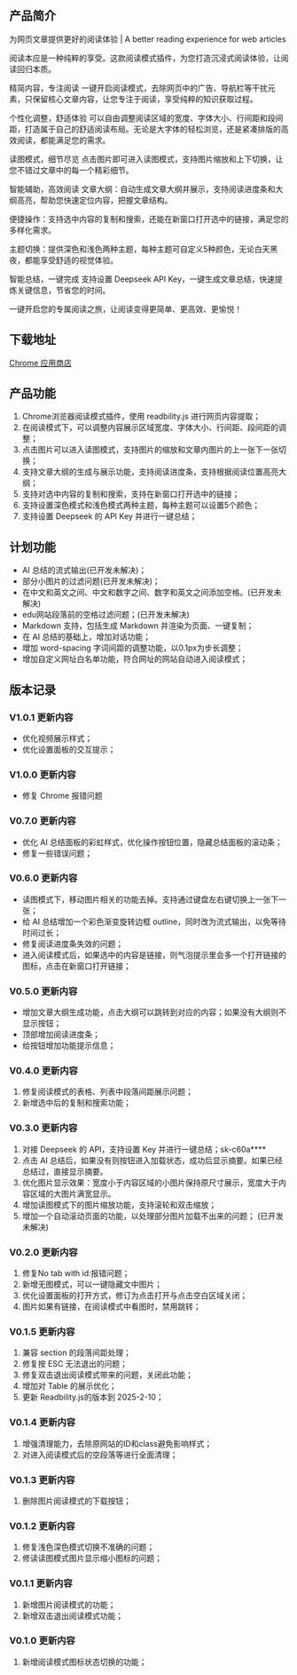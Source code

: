 ## 产品简介
为网页文章提供更好的阅读体验 | A better reading experience for web articles

阅读本应是一种纯粹的享受。这款阅读模式插件，为您打造沉浸式阅读体验，让阅读回归本质。

精简内容，专注阅读
一键开启阅读模式，去除网页中的广告、导航栏等干扰元素，只保留核心文章内容，让您专注于阅读，享受纯粹的知识获取过程。

个性化调整，舒适体验
可以自由调整阅读区域的宽度、字体大小、行间距和段间距，打造属于自己的舒适阅读布局。无论是大字体的轻松浏览，还是紧凑排版的高效阅读，都能满足您的需求。

读图模式，细节尽览
点击图片即可进入读图模式，支持图片缩放和上下切换，让您不错过文章中的每一个精彩细节。

智能辅助，高效阅读
文章大纲：自动生成文章大纲并展示，支持阅读进度条和大纲高亮，帮助您快速定位内容，把握文章结构。

便捷操作：支持选中内容的复制和搜索，还能在新窗口打开选中的链接，满足您的多样化需求。

主题切换：提供深色和浅色两种主题，每种主题可自定义5种颜色，无论白天黑夜，都能享受舒适的视觉体验。

智能总结，一键完成
支持设置 Deepseek API Key，一键生成文章总结，快速提炼关键信息，节省您的时间。

一键开启您的专属阅读之旅，让阅读变得更简单、更高效、更愉悦！


## 下载地址
[Chrome 应用商店](https://chromewebstore.google.com/detail/%E9%98%85%E8%AF%BB%E6%A8%A1%E5%BC%8F-reader-mode/enodnjkfngkfeajodjbopieheponbfjn?authuser=0&hl=zh-CN)


## 产品功能
1. Chrome浏览器阅读模式插件，使用 readbility.js 进行网页内容提取；
2. 在阅读模式下，可以调整内容展示区域宽度、字体大小、行间距、段间距的调整；
3. 点击图片可以进入读图模式，支持图片的缩放和文章内图片的上一张下一张切换；
4. 支持文章大纲的生成与展示功能，支持阅读进度条，支持根据阅读位置高亮大纲；
5. 支持对选中内容的复制和搜索，支持在新窗口打开选中的链接；
6. 支持设置深色模式和浅色模式两种主题，每种主题可以设置5个颜色；
7. 支持设置 Deepseek 的 API Key 并进行一键总结；


## 计划功能
* AI 总结的流式输出(已开发未解决)；
* 部分小图片的过滤问题(已开发未解决)；
* 在中文和英文之间、中文和数字之间、数字和英文之间添加空格。(已开发未解决)
* edu网站段落前的空格过滤问题；(已开发未解决)
* Markdown 支持，包括生成 Markdown 并渲染为页面、一键复制；
* 在 AI 总结的基础上，增加对话功能；
* 增加 word-spacing 字词间距的调整功能，以0.1px为步长调整；
* 增加自定义网址白名单功能，符合网址的网站自动进入阅读模式；



## 版本记录

### V1.0.1 更新内容
* 优化视频展示样式；
* 优化设置面板的交互提示；


### V1.0.0 更新内容
* 修复 Chrome 报错问题


### V0.7.0 更新内容
* 优化 AI 总结面板的彩虹样式，优化操作按钮位置，隐藏总结面板的滚动条；
* 修复一些错误问题；


### V0.6.0 更新内容
* 读图模式下，移动图片相关的功能去掉。支持通过键盘左右键切换上一张下一张；
* 给 AI 总结增加一个彩色渐变旋转边框 outline，同时改为流式输出，以免等待时间过长；
* 修复阅读进度条失效的问题；
* 进入阅读模式后，如果选中的内容是链接，则气泡提示里会多一个打开链接的图标，点击在新窗口打开链接；


### V0.5.0 更新内容
* 增加文章大纲生成功能，点击大纲可以跳转到对应的内容；如果没有大纲则不显示按钮；
* 顶部增加阅读进度条；
* 给按钮增加功能提示信息；


### V0.4.0 更新内容
1. 修复阅读模式的表格、列表中段落间距展示问题；
2. 新增选中后的复制和搜索功能；


### V0.3.0 更新内容
1. 对接 Deepseek 的 API，支持设置 Key 并进行一键总结；sk-c60a****
2. 点击 AI 总结后，如果没有则按钮进入加载状态，成功后显示摘要。如果已经总结过，直接显示摘要。
3. 优化图片显示效果：宽度小于内容区域的小图片保持原尺寸展示，宽度大于内容区域的大图片满宽显示。
4. 增加读图模式下的图片缩放功能，支持滚轮和双击缩放；
5. 增加一个自动滚动页面的功能，以处理部分图片加载不出来的问题； (已开发未解决)


### V0.2.0 更新内容
1. 修复No tab with id:报错问题；
2. 新增无图模式，可以一键隐藏文中图片；
3. 优化设置面板的打开方式，修订为点击打开与点击空白区域关闭；
4. 图片如果有链接，在阅读模式中看图时，禁用跳转；


### V0.1.5 更新内容
1. 兼容 section 的段落间距处理；
2. 修复按 ESC 无法退出的问题；
3. 修复双击退出阅读模式带来的问题，关闭此功能；
4. 增加对 Table 的展示优化；
5. 更新 Readbility.js的版本到 2025-2-10；


### V0.1.4 更新内容
1. 增强清理能力，去除原网站的ID和class避免影响样式；
2. 对进入阅读模式后的空段落等进行全面清理；


### V0.1.3 更新内容
1. 删除图片阅读模式的下载按钮；


### V0.1.2 更新内容
1. 修复浅色深色模式切换不准确的问题；
2. 修读读图模式图片显示缩小图标的问题；


### V0.1.1 更新内容
1. 新增图片阅读模式的功能；
2. 新增双击退出阅读模式功能；


### V0.1.0 更新内容
1. 新增阅读模式图标状态切换的功能；
